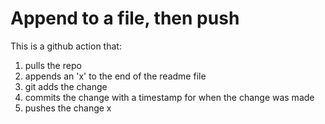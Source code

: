 # Append to a file, then push
This is a github action that:
  1. pulls the repo
  2. appends an 'x' to the end of the readme file
  3. git adds the change
  4. commits  the change with a timestamp for when the change was made
  5. pushes the change
x

